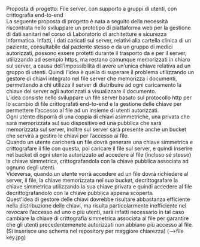 Proposta di progetto: File server, con supporto a gruppi di utenti, con crittografia end-to-end<br>
La seguente proposta di progetto è nata a seguito della necessità riscontrata nello sviluppare un prototipo di piattaforma web per la gestione di dati sanitari nel corso di Laboratorio di architetture e sicurezza informatica. Infatti, i dati caricati sul server, relativi alla cartella clinica di un paziente, consultabile dal paziente stesso e da un gruppo di medici autorizzati, possono essere protetti durante il trasporto da e per il server, utilizzando ad esempio https, ma restano comunque memorizzati in chiaro sul server, a causa dell’impossibilità di avere un’unica chiave relativa ad un gruppo di utenti. Quindi l’idea è quella di superare il problema utilizzando un gestore di chiavi integrato nel file server che memorizza i documenti, permettendo a chi utilizza il server di distribuire ad ogni caricamento la chiave del server agli autorizzati a visualizzare il documento.<br>
L’idea consiste nello sviluppare un file server basato sul protocollo http per lo scambio di file crittografati end-to-end e la gestione delle chiave per permettere l’accesso al file ad un insieme di utenti autorizzati.<br>
Ogni utente disporrà di una coppia di chiavi asimmetriche, una privata che sarà memorizzata sul suo dispositivo ed una pubblica che sarà memorizzata sul server, inoltre sul server sarà presente anche un bucket che servirà a gestire le chiavi per l’accesso ai file.<br>
Quando un utente caricherà un file dovrà generare una chiave simmetrica e crittografare il file con questa, poi caricare il file sul server, e quindi inserire nel bucket di ogni utente autorizzato ad accedere al file (incluso sé stesso) la chiave simmetrica, crittografandola con la chiave pubblica associata ad ognuno degli utenti.<br>
Viceversa, quando un utente vorrà accedere ad un file dovrà richiedere al server, il file, la chiave memorizzata nel suo bucket, decrittografare la chiave simmetrica utilizzando la sua chiave privata e quindi accedere al file decrittografandolo con la chiave pubblica appena scoperta.<br>
Quest'idea di gestore delle chiavi dovrebbe risultare abbastanza efficiente nella distribuzione delle chiavi, ma risulta particolarmente inefficiente nel revocare l’accesso ad uno o più utenti, sarà infatti necessario in tal caso cambiare la chiave di crittografia simmetrica associata al file per garantire che gli utenti precedentemenete autorizzati non abbiano più accesso al file.
(Si inserisce uno schema nel repository per maggiore chiarezza) (-->file key.jpg)<br>

